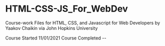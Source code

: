# HTML-CSS-JS_For_WebDev
Course-work Files for HTML, CSS, and Javascript for Web Developers by Yaakov Chaikin via John Hopkins University

Course Started 11/01/2021
Course Completed --
